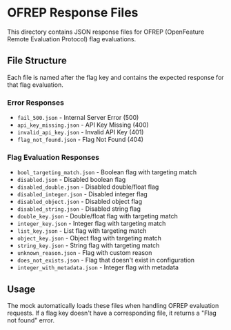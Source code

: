 # OFREP Response Files

This directory contains JSON response files for OFREP (OpenFeature Remote Evaluation Protocol) flag evaluations.

## File Structure

Each file is named after the flag key and contains the expected response for that flag evaluation.

### Error Responses

- `fail_500.json` - Internal Server Error (500)
- `api_key_missing.json` - API Key Missing (400)
- `invalid_api_key.json` - Invalid API Key (401)
- `flag_not_found.json` - Flag Not Found (404)

### Flag Evaluation Responses

- `bool_targeting_match.json` - Boolean flag with targeting match
- `disabled.json` - Disabled boolean flag
- `disabled_double.json` - Disabled double/float flag
- `disabled_integer.json` - Disabled integer flag
- `disabled_object.json` - Disabled object flag
- `disabled_string.json` - Disabled string flag
- `double_key.json` - Double/float flag with targeting match
- `integer_key.json` - Integer flag with targeting match
- `list_key.json` - List flag with targeting match
- `object_key.json` - Object flag with targeting match
- `string_key.json` - String flag with targeting match
- `unknown_reason.json` - Flag with custom reason
- `does_not_exists.json` - Flag that doesn't exist in configuration
- `integer_with_metadata.json` - Integer flag with metadata

## Usage

The mock automatically loads these files when handling OFREP evaluation requests. If a flag key doesn't have a corresponding file, it returns a "Flag not found" error.
